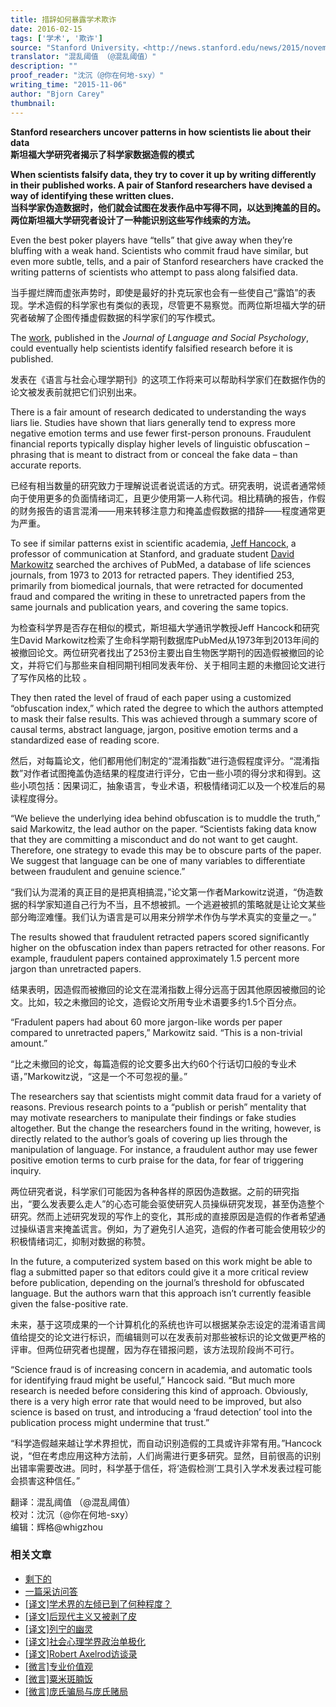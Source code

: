 ```yaml
---
title: 措辞如何暴露学术欺诈
date: 2016-02-15
tags: ['学术', '欺诈']
source: "Stanford University，<http://news.stanford.edu/news/2015/november/fraud-science-papers-111615.html>"
translator: "混乱阈值 （@混乱阈值）"
description: ""
proof_reader: "沈沉（@你在何地-sxy）"
writing_time: "2015-11-06"
author: "Bjorn Carey"
thumbnail:
---
```


**Stanford researchers uncover patterns in how scientists lie about their data**  
**斯坦福大学研究者揭示了科学家数据造假的模式**

**When scientists falsify data, they try to cover it up by writing differently in their published works. A pair of Stanford researchers have devised a way of identifying these written clues.**  
**当科学家伪造数据时，他们就会试图在发表作品中写得不同，以达到掩盖的目的。两位斯坦福大学研究者设计了一种能识别这些写作线索的方法。**

Even the best poker players have “tells” that give away when they’re bluffing with a weak hand. Scientists who commit fraud have similar, but even more subtle, tells, and a pair of Stanford researchers have cracked the writing patterns of scientists who attempt to pass along falsified data.

当手握烂牌而虚张声势时，即使是最好的扑克玩家也会有一些使自己“露馅”的表现。学术造假的科学家也有类似的表现，尽管更不易察觉。而两位斯坦福大学的研究者破解了企图传播虚假数据的科学家们的写作模式。

The [work](http://jls.sagepub.com/content/early/2015/11/05/0261927X15614605?papetoc), published in the *Journal of Language and Social Psychology*, could eventually help scientists identify falsified research before it is published.

发表在《语言与社会心理学期刊》的这项工作将来可以帮助科学家们在数据作伪的论文被发表前就把它们识别出来。

There is a fair amount of research dedicated to understanding the ways liars lie. Studies have shown that liars generally tend to express more negative emotion terms and use fewer first-person pronouns. Fraudulent financial reports typically display higher levels of linguistic obfuscation – phrasing that is meant to distract from or conceal the fake data – than accurate reports.

已经有相当数量的研究致力于理解说谎者说谎话的方式。研究表明，说谎者通常倾向于使用更多的负面情绪词汇，且更少使用第一人称代词。相比精确的报告，作假的财务报告的语言混淆——用来转移注意力和掩盖虚假数据的措辞——程度通常更为严重。

To see if similar patterns exist in scientific academia, [Jeff Hancock](https://comm.stanford.edu/faculty-hancock/), a professor of communication at Stanford, and graduate student [David Markowitz](https://comm.stanford.edu/doctoral-markowitz/) searched the archives of PubMed, a database of life sciences journals, from 1973 to 2013 for retracted papers. They identified 253, primarily from biomedical journals, that were retracted for documented fraud and compared the writing in these to unretracted papers from the same journals and publication years, and covering the same topics.

为检查科学界是否存在相似的模式，斯坦福大学通讯学教授Jeff Hancock和研究生David Markowitz检索了生命科学期刊数据库PubMed从1973年到2013年间的被撤回论文。两位研究者找出了253份主要出自生物医学期刊的因造假被撤回的论文，并将它们与那些来自相同期刊相同发表年份、关于相同主题的未撤回论文进行了写作风格的比较 。

They then rated the level of fraud of each paper using a customized “obfuscation index,” which rated the degree to which the authors attempted to mask their false results. This was achieved through a summary score of causal terms, abstract language, jargon, positive emotion terms and a standardized ease of reading score.

然后，对每篇论文，他们都用他们制定的“混淆指数”进行造假程度评分。“混淆指数”对作者试图掩盖伪造结果的程度进行评分，它由一些小项的得分求和得到。这些小项包括：因果词汇，抽象语言，专业术语，积极情绪词汇以及一个校准后的易读程度得分。

“We believe the underlying idea behind obfuscation is to muddle the truth,” said Markowitz, the lead author on the paper. “Scientists faking data know that they are committing a misconduct and do not want to get caught. Therefore, one strategy to evade this may be to obscure parts of the paper. We suggest that language can be one of many variables to differentiate between fraudulent and genuine science.”

“我们认为混淆的真正目的是把真相搞混，”论文第一作者Markowitz说道，“伪造数据的科学家知道自己行为不当，且不想被抓。一个逃避被抓的策略就是让论文某些部分晦涩难懂。我们认为语言是可以用来分辨学术作伪与学术真实的变量之一。”

The results showed that fraudulent retracted papers scored significantly higher on the obfuscation index than papers retracted for other reasons. For example, fraudulent papers contained approximately 1.5 percent more jargon than unretracted papers.

结果表明，因造假而被撤回的论文在混淆指数上得分远高于因其他原因被撤回的论文。比如，较之未撤回的论文，造假论文所用专业术语要多约1.5个百分点。

“Fradulent papers had about 60 more jargon-like words per paper compared to unretracted papers,” Markowitz said. “This is a non-trivial amount.”

“比之未撤回的论文，每篇造假的论文要多出大约60个行话切口般的专业术语，”Markowitz说，“这是一个不可忽视的量。”

The researchers say that scientists might commit data fraud for a variety of reasons. Previous research points to a “publish or perish” mentality that may motivate researchers to manipulate their findings or fake studies altogether. But the change the researchers found in the writing, however, is directly related to the author’s goals of covering up lies through the manipulation of language. For instance, a fraudulent author may use fewer positive emotion terms to curb praise for the data, for fear of triggering inquiry.

两位研究者说，科学家们可能因为各种各样的原因伪造数据。之前的研究指出，“要么发表要么走人”的心态可能会驱使研究人员操纵研究发现，甚至伪造整个研究。然而上述研究发现的写作上的变化，其形成的直接原因是造假的作者希望通过操纵语言来掩盖谎言。例如，为了避免引人追究，造假的作者可能会使用较少的积极情绪词汇，抑制对数据的称赞。

In the future, a computerized system based on this work might be able to flag a submitted paper so that editors could give it a more critical review before publication, depending on the journal’s threshold for obfuscated language. But the authors warn that this approach isn’t currently feasible given the false-positive rate.

未来，基于这项成果的一个计算机化的系统也许可以根据某杂志设定的混淆语言阈值给提交的论文进行标识，而编辑则可以在发表前对那些被标识的论文做更严格的评审。但两位研究者也提醒，因为存在错报问题，该方法现阶段尚不可行。

“Science fraud is of increasing concern in academia, and automatic tools for identifying fraud might be useful,” Hancock said. “But much more research is needed before considering this kind of approach. Obviously, there is a very high error rate that would need to be improved, but also science is based on trust, and introducing a ‘fraud detection’ tool into the publication process might undermine that trust.”

“科学造假越来越让学术界担忧，而自动识别造假的工具或许非常有用。”Hancock说，“但在考虑应用这种方法前，人们尚需进行更多研究。显然，目前很高的识别出错率需要改进。同时，科学基于信任，将‘造假检测’工具引入学术发表过程可能会损害这种信任。”


翻译：混乱阈值 （@混乱阈值）  
校对：沈沉（@你在何地-sxy）  
编辑：辉格@whigzhou


### 相关文章

* [剩下的](https://headsalon.org/archives/7781.html "剩下的")
* [一篇采访问答](https://headsalon.org/archives/7586.html "一篇采访问答")
* [[译文]学术界的左倾已到了何种程度？](https://headsalon.org/archives/6988.html "[译文]学术界的左倾已到了何种程度？")
* [[译文]后现代主义又被剥了皮](https://headsalon.org/archives/6862.html "[译文]后现代主义又被剥了皮")
* [[译文]列宁的幽灵](https://headsalon.org/archives/6858.html "[译文]列宁的幽灵")
* [[译文]社会心理学界政治单极化](https://headsalon.org/archives/6702.html "[译文]社会心理学界政治单极化")
* [[译文]Robert Axelrod访谈录](https://headsalon.org/archives/6594.html "[译文]Robert Axelrod访谈录")
* [[微言]专业价值观](https://headsalon.org/archives/4561.html "[微言]专业价值观")
* [[微言]粟米斑腩饭](https://headsalon.org/archives/4363.html "[微言]粟米斑腩饭")
* [[微言]庞氏骗局与庞氏赌局](https://headsalon.org/archives/4198.html "[微言]庞氏骗局与庞氏赌局")
